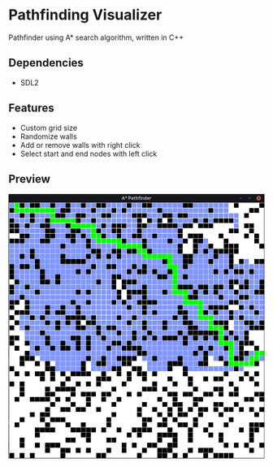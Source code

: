 # Pathfinding Visualizer
Pathfinder using A* search algorithm, written in C++

## Dependencies
- SDL2

## Features
- Custom grid size
- Randomize walls
- Add or remove walls with right click
- Select start and end nodes with left click

## Preview
![Preview](/screenshots/preview.png)
